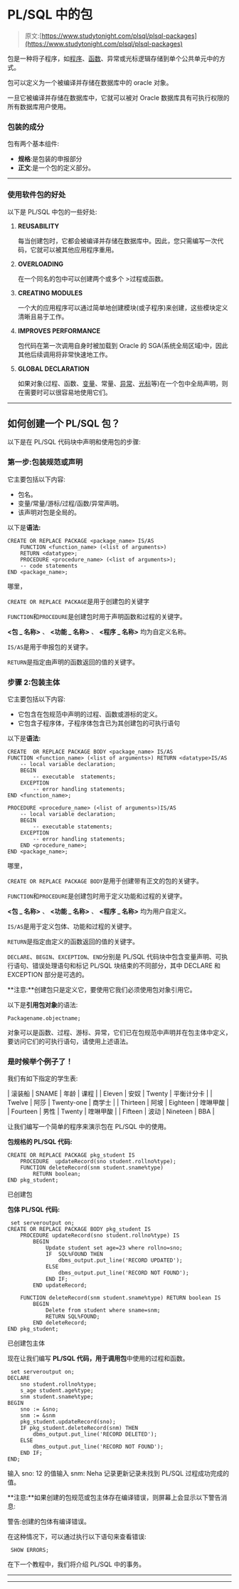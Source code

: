 # PL/SQL 中的包

> 原文:[https://www.studytonight.com/plsql/plsql-packages](https://www.studytonight.com/plsql/plsql-packages)

包是一种将子程序，如[程序](plsql-procedure-and-function)、[函数](plsql-procedure-and-function)、异常或光标逻辑存储到单个公共单元中的方式。

包可以定义为一个被编译并存储在数据库中的 oracle 对象。

一旦它被编译并存储在数据库中，它就可以被对 Oracle 数据库具有可执行权限的所有数据库用户使用。

### 包装的成分

包有两个基本组件:

*   **规格**:是包装的申报部分
*   **正文**:是一个包的定义部分。

* * *

### 使用软件包的好处

以下是 PL/SQL 中包的一些好处:

1.  **REUSABILITY**

    每当创建包时，它都会被编译并存储在数据库中。因此，您只需编写一次代码，它就可以被其他应用程序重用。

2.  **OVERLOADING**

    在一个同名的包中可以创建两个或多个 >过程或函数。

3.  **CREATING MODULES**

    一个大的应用程序可以通过简单地创建模块(或子程序)来创建，这些模块定义清晰且易于工作。

4.  **IMPROVES PERFORMANCE**

    包代码在第一次调用自身时被加载到 Oracle 的 SGA(系统全局区域)中，因此其他后续调用将非常快速地工作。

5.  **GLOBAL DECLARATION**

    如果对象(过程、函数、[变量](plsql-variables)、常量、[异常](plsql-exception-handling)、[光标](plsql-cursor)等)在一个包中全局声明，则在需要时可以很容易地使用它们。

* * *

## 如何创建一个 PL/SQL 包？

以下是在 PL/SQL 代码块中声明和使用包的步骤:

### 第一步:包装规范或声明

它主要包括以下内容:

*   包名。
*   变量/常量/游标/过程/函数/异常声明。
*   该声明对包是全局的。

以下是**语法:**

```
CREATE OR REPLACE PACKAGE <package_name> IS/AS
	FUNCTION <function_name> (<list of arguments>) 
	RETURN <datatype>;
	PROCEDURE <procedure_name> (<list of arguments>);
	-- code statements
END <package_name>; 
```

哪里，

`CREATE OR REPLACE PACKAGE`是用于创建包的关键字

`FUNCTION`和`PROCEDURE`是创建包时用于声明函数和过程的关键字。

**<包 _ 名称>** 、 **<功能 _ 名称>** 、 **<程序 _ 名称>** 均为自定义名称。

`IS/AS`是用于申报包的关键字。

`RETURN`是指定由声明的函数返回的值的关键字。

### 步骤 2:包装主体

它主要包括以下内容:

*   它包含在包规范中声明的过程、函数或游标的定义。
*   它包含子程序体，子程序体包含已为其创建包的可执行语句

以下是**语法:**

```
CREATE  OR REPLACE PACKAGE BODY <package_name> IS/AS
FUNCTION <function_name> (<list of arguments>) RETURN <datatype>IS/AS
	-- local variable declaration;
	BEGIN
		-- executable  statements;
	EXCEPTION
		-- error handling statements;
END <function_name>;

PROCEDURE <procedure_name> (<list of arguments>)IS/AS
	-- local variable declaration;
	BEGIN
		-- executable statements;
	EXCEPTION
		-- error handling statements;
	END <procedure_name>;
END <package_name>;
```

哪里，

`CREATE OR REPLACE PACKAGE BODY`是用于创建带有正文的包的关键字。

`FUNCTION`和`PROCEDURE`是创建包时用于定义功能和过程的关键字。

**<包 _ 名称>** 、 **<功能 _ 名称>** 、 **<程序 _ 名称>** 均为用户自定义。

`IS/AS`是用于定义包体、功能和过程的关键字。

`RETURN`是指定由定义的函数返回的值的关键字。

`DECLARE`、`BEGIN`、`EXCEPTION`、`END`分别是 PL/SQL 代码块中包含变量声明、可执行语句、错误处理语句和标记 PL/SQL 块结束的不同部分，其中 DECLARE 和 EXCEPTION 部分是可选的。

**注意:**创建包只是定义它，要使用它我们必须使用包对象引用它。

以下是**引用包对象**的语法:

```
Packagename.objectname;
```

对象可以是函数、过程、游标、异常，它们已在包规范中声明并在包主体中定义，要访问它们的可执行语句，请使用上述语法。

### 是时候举个例子了！

我们有如下指定的学生表:

| 滚装船 | SNAME | 年龄 | 课程 |
| Eleven | 安奴 | Twenty | 平衡计分卡 |
| Twelve | 阿莎 | Twenty-one | 商学士 |
| Thirteen | 阿坡 | Eighteen | 喹啉甲酸 |
| Fourteen | 男性 | Twenty | 喹啉甲酸 |
| Fifteen | 波动 | Nineteen | BBA |

让我们编写一个简单的程序来演示包在 PL/SQL 中的使用。

**包规格的 PL/SQL 代码:**

```
CREATE OR REPLACE PACKAGE pkg_student IS
	PROCEDURE  updateRecord(sno student.rollno%type);
	FUNCTION deleteRecord(snm student.sname%type)
		RETURN boolean;
END pkg_student; 
```

已创建包

**包体 PL/SQL 代码:**

```
 set serveroutput on;
CREATE OR REPLACE PACKAGE BODY pkg_student IS
	PROCEDURE updateRecord(sno student.rollno%type) IS
		BEGIN
			Update student set age=23 where rollno=sno;
			IF  SQL%FOUND THEN
				dbms_output.put_line('RECORD UPDATED');
			ELSE
				dbms_output.put_line('RECORD NOT FOUND');
			END IF;
		END updateRecord;

	FUNCTION deleteRecord(snm student.sname%type) RETURN boolean IS
		BEGIN
			Delete from student where sname=snm;
			RETURN SQL%FOUND;
		END deleteRecord;
END pkg_student;
```

已创建包主体

现在让我们编写 **PL/SQL 代码，用于调用包**中使用的过程和函数。

```
 set serveroutput on;
DECLARE
	sno student.rollno%type;
	s_age student.age%type;
	snm student.sname%type;
BEGIN
	sno := &sno;
	snm := &snm
	pkg_student.updateRecord(sno);
	IF pkg_student.deleteRecord(snm) THEN
		dbms_output.put_line('RECORD DELETED');
	ELSE
		dbms_output.put_line('RECORD NOT FOUND');
	END IF;
END;
```

输入 sno: 12 的值输入 snm: Neha 记录更新记录未找到 PL/SQL 过程成功完成的值。

**注意:**如果创建的包规范或包主体存在编译错误，则屏幕上会显示以下警告消息:

警告:创建的包体有编译错误。

在这种情况下，可以通过执行以下语句来查看错误:

```
 SHOW ERRORS;
```

在下一个教程中，我们将介绍 PL/SQL 中的事务。

* * *

* * *
